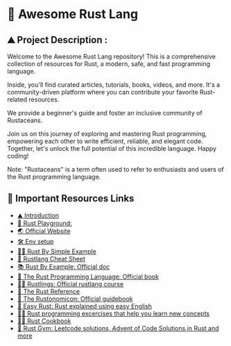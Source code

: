 # 🦀 Awesome Rust Lang 

## ⛰️ Project Description : 

Welcome to the Awesome Rust Lang repository! This is a comprehensive collection of resources for Rust, a modern, safe, and fast programming language. 

Inside, you'll find curated articles, tutorials, books, videos, and more. It's a community-driven platform where you can contribute your favorite Rust-related resources. 

We provide a beginner's guide and foster an inclusive community of Rustaceans. 

Join us on this journey of exploring and mastering Rust programming, empowering each other to write efficient, reliable, and elegant code. Together, let's unlock the full potential of this incredible language. Happy coding!

Note: "Rustaceans" is a term often used to refer to enthusiasts and users of the Rust programming language.

## 🔗 Important Resources Links

- [⛰️ Introduction](Notes/introduction/README.md)
- [🛝 Rust Playground: ](https://play.rust-lang.org/?version=stable&mode=debug&edition=2021)
- [🌏 Official Website](https://www.rust-lang.org/)
- [🛠️ Env setup](https://www.rust-lang.org/learn/get-started)
- [🧑‍💻 Rust By Simple Example](Codes)
- [📝 Rustlang Cheat Sheet](https://cheats.rs/)
- [📚 Rust By Example: Official doc](https://doc.rust-lang.org/stable/rust-by-example/index.html)
- [📜 The Rust Programming Language: Official book](https://doc.rust-lang.org/book/)
- [🧑‍💻 Rustlings: Official rustlang course](https://github.com/rust-lang/rustlings/)
- [📖 The Rust Reference](https://doc.rust-lang.org/reference/index.html)
- [📗 The Rustonomicon: Official guidebook](https://doc.rust-lang.org/nomicon/index.html)
- [📔 Easy Rust: Rust explained using easy English](https://github.com/Dhghomon/easy_rust)
- [🏋️‍♂️ Rust programming excercises that help you learn new concepts](https://exercism.org/tracks/rust)
- [👩‍🍳 Rust Cookbook](https://exercism.org/tracks/rust)
- [💪 Rust Gym: Leetcode solutions, Advent of Code Solutions in Rust and more](https://rustgym.com/)
